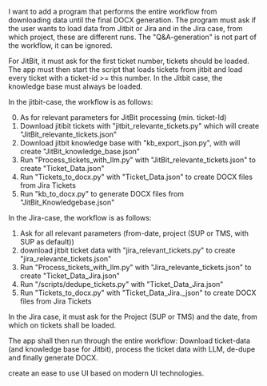 I want to add a program that performs the entire workflow from downloading data until the final DOCX generation. The program must ask if the user wants to load data from Jitbit or Jira and in the Jira case, from which project, these are different runs. The "Q&A-generation" is not part of the workflow, it can be ignored.

For JitBit, it must ask for the first ticket number, tickets should be loaded. The app must then start the script that loads tickets from jitbit and load every ticket with a ticket-id >= this number. In the Jitbit case, the knowledge base must always be loaded. 

In the jitbit-case, the workflow is as follows:

0. As for relevant parameters for JitBit processing (min. ticket-Id)
1. Download jitibit tickets with "jitbit_relevante_tickets.py" which will create "JitBit_relevante_tickets.json"
2. Download jitbit knowledge base with "kb_export_json.py", with will create "JitBit_knowledge_base.json"
3. Run "Process_tickets_with_llm.py" with "JitBit_relevante_tickets.json" to create "Ticket_Data.json" 
4. Run "Tickets_to_docx.py" with "Ticket_Data.json" to create DOCX files from Jira Tickets
5. Run "kb_to_docx.py" to generate DOCX files from "JitBit_Knowledgebase.json"

In the Jira-case, the workflow is as follows:

1. Ask for all relevant parameters (from-date, project (SUP or TMS, with SUP as default))
2. download jitbit ticket data with "jira_relevant_tickets.py" to create "jira_relevante_tickets.json"
3. Run "Process_tickets_with_llm.py" with "Jira_relevante_tickets.json" to create "Ticket_Data_Jira.json" 
4. Run "/scripts/dedupe_tickets.py" with "Ticket_Data_Jira.json" 
4. Run "Tickets_to_docx.py" with "Ticket_Data_Jira._json" to create DOCX files from Jira Tickets

In the Jira case, it must ask for the Project (SUP or TMS) and the date, from which on tickets shall be loaded. 

The app shall then run through the entire workflow: Download ticket-data (and knowledge base for Jitbit), process the ticket data with LLM, de-dupe and finally generate DOCX. 

create an ease to use UI based on modern UI technologies. 